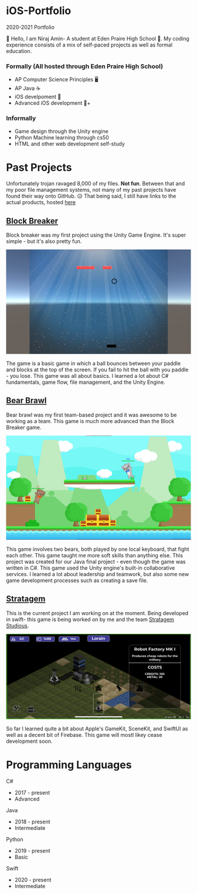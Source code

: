 # iOS-Portfolio
2020-2021 Portfolio 

:wave: Hello, I am Niraj Amin- A student at Eden Praire High School :school:. My coding experience consists of a mix of self-paced projects as well as formal education.

### Formally (All hosted through Eden Praire High School)
  * AP Computer Science Principles :desktop_computer:
  * AP Java :coffee:
  * iOS develpoment :iphone:
  * Advanced iOS development :iphone:+
  
### Informally
  * Game design through the Unity engine
  * Python Machine learning through cs50
  * HTML and other web development self-study 

# Past Projects
Unfortunately trojan ravaged 8,000 of my files. __Not fun__. Between that and my poor file management systems, not many of my past projects have found their way onto GitHub. :disappointed_relieved: 
That being said, I still have links to the actual products, hosted [here](https://lifedrain28.itch.io/)

## [Block Breaker](https://lifedrain28.itch.io/block-breaker)
Block breaker was my first project using the Unity Game Engine. It's super simple - but it's also pretty fun. 

![](https://github.com/EPCompSci/portfolio-2020-LifeDrain28/blob/master/Images/BlockBreaker.png)

The game is a basic game in which a ball bounces between your paddle and blocks at the top of the screen. If you fail to hit the ball with you paddle - you lose. This game was all about basics. I learned a lot about C# fundamentals, game flow, file management, and the Unity Engine.

## [Bear Brawl](https://lifedrain28.itch.io/bear-brawl)
Bear brawl was my first team-based project and it was awesome to be working as a team. This game is much more advanced than the Block Breaker game.

![](https://github.com/EPCompSci/portfolio-2020-LifeDrain28/blob/master/Images/BearBrawl.png)

This game involves two bears, both played by one local keyboard, that fight each other. This game taught me more soft skills than anything else. This project was created for our Java final project - even though the game was written in C#. This game used the Unity engine's built-in collaborative services. I learned a lot about leadership and teamwork, but also some new game development processes such as creating a save file.

## [Stratagem](https://github.com/Stratagem-Studios/Stratagem)
This is the current project I am working on at the moment. Being developed in swift- this game is being worked on by me and the team [Stratagem Studious](https://github.com/Stratagem-Studios).

![](https://github.com/EPCompSci/portfolio-2020-LifeDrain28/blob/master/Images/Photo%20Jan%2015%2C%205%2019%2017%20PM.png)

So far I learned quite a bit about Apple's GameKit, SceneKit, and SwiftUI as well as a decent bit of Firebase. This game will mostl likey cease development soon.

# Programming Languages
    
C# 
  * 2017 - present
  * Advanced
    
Java 
  * 2018 - present 
  * Intermediate
    
Python 
  * 2019 - present
  * Basic
    
Swift 
  * 2020 - present
  * Intermediate 
